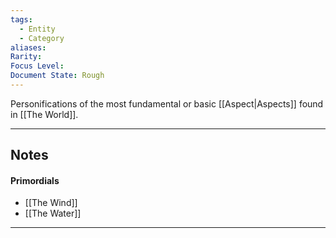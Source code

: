 ```yaml
---
tags:
  - Entity
  - Category
aliases: 
Rarity: 
Focus Level: 
Document State: Rough
---
```

Personifications of the most fundamental or basic [[Aspect|Aspects]] found in [[The World]].
- - -
## Notes
#### Primordials
- [[The Wind]]
- [[The Water]]
- - -
